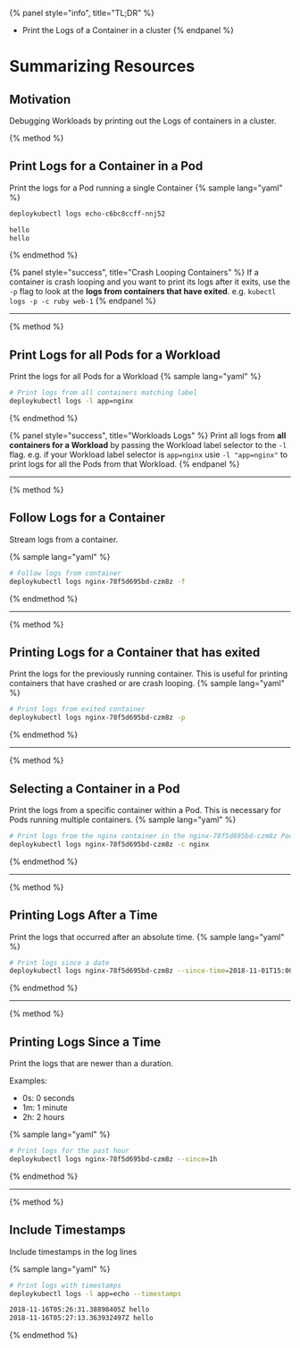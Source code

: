 {% panel style="info", title="TL;DR" %}
- Print the Logs of a Container in a cluster
{% endpanel %}

# Summarizing Resources

## Motivation

Debugging Workloads by printing out the Logs of containers in a cluster.

{% method %}
## Print Logs for a Container in a Pod

Print the logs for a Pod running a single Container
{% sample lang="yaml" %}

```bash
deploykubectl logs echo-c6bc8ccff-nnj52
```

```bash
hello
hello
```

{% endmethod %}


{% panel style="success", title="Crash Looping Containers" %}
If a container is crash looping and you want to print its logs after it
exits, use the `-p` flag to look at the **logs from containers that have
exited**.  e.g. `kubectl logs -p -c ruby web-1`
{% endpanel %}

---

{% method %}
## Print Logs for all Pods for a Workload

Print the logs for all Pods for a Workload
{% sample lang="yaml" %}

```bash
# Print logs from all containers matching label
deploykubectl logs -l app=nginx
```

{% endmethod %}

{% panel style="success", title="Workloads Logs" %}
Print all logs from **all containers for a Workload** by passing the
Workload label selector to the `-l` flag.  e.g. if your Workload
label selector is `app=nginx` usie `-l "app=nginx"` to print logs
for all the Pods from that Workload.
{% endpanel %}

---

{% method %}
## Follow Logs for a Container

Stream logs from a container.

{% sample lang="yaml" %}

```bash
# Follow logs from container
deploykubectl logs nginx-78f5d695bd-czm8z -f
```

{% endmethod %}

---

{% method %}
## Printing Logs for a Container that has exited

Print the logs for the previously running container.  This is useful for printing containers that have
crashed or are crash looping.
{% sample lang="yaml" %}

```bash
# Print logs from exited container
deploykubectl logs nginx-78f5d695bd-czm8z -p
```

{% endmethod %}

---

{% method %}
## Selecting a Container in a Pod 

Print the logs from a specific container within a Pod.  This is necessary for Pods running multiple
containers.
{% sample lang="yaml" %}

```bash
# Print logs from the nginx container in the nginx-78f5d695bd-czm8z Pod
deploykubectl logs nginx-78f5d695bd-czm8z -c nginx
```

{% endmethod %}

---

{% method %}
## Printing Logs After a Time

Print the logs that occurred after an absolute time.
{% sample lang="yaml" %}

```bash
# Print logs since a date
deploykubectl logs nginx-78f5d695bd-czm8z --since-time=2018-11-01T15:00:00Z
```

{% endmethod %}

---

{% method %}
## Printing Logs Since a Time

Print the logs that are newer than a duration.

Examples:

- 0s: 0 seconds
- 1m: 1 minute
- 2h: 2 hours

{% sample lang="yaml" %}

```bash
# Print logs for the past hour
deploykubectl logs nginx-78f5d695bd-czm8z --since=1h
```

{% endmethod %}

---

{% method %}
## Include Timestamps

Include timestamps in the log lines

{% sample lang="yaml" %}

```bash
# Print logs with timestamps
deploykubectl logs -l app=echo --timestamps
```

```bash
2018-11-16T05:26:31.38898405Z hello
2018-11-16T05:27:13.363932497Z hello
```

{% endmethod %}